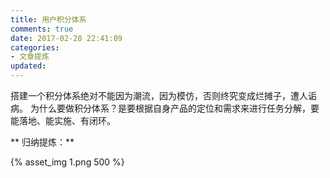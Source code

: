 ```yaml
---
title: 用户积分体系
comments: true
date: 2017-02-28 22:41:09
categories:
- 文章提炼
updated:
---
```


搭建一个积分体系绝对不能因为潮流，因为模仿，否则终究变成烂摊子，遭人诟病。
为什么要做积分体系？是要根据自身产品的定位和需求来进行任务分解，要能落地、能实施、有闭环。

** 归纳提炼：**

{% asset_img 1.png 500 %}
